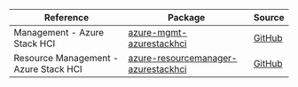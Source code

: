 | Reference | Package | Source |
|---|---|---|
|Management - Azure Stack HCI|[azure-mgmt-azurestackhci](https://repo1.maven.org/maven2/com/microsoft/azure/azurestackhci/v2020_10_01/azure-mgmt-azurestackhci)|[GitHub](https://github.com/Azure/azure-sdk-for-java/blob/main/)|
|Resource Management - Azure Stack HCI|[azure-resourcemanager-azurestackhci](https://repo1.maven.org/maven2/com/azure/resourcemanager/azure-resourcemanager-azurestackhci)|[GitHub](https://github.com/Azure/azure-sdk-for-java/blob/main/sdk/azurestackhci/azure-resourcemanager-azurestackhci)|
